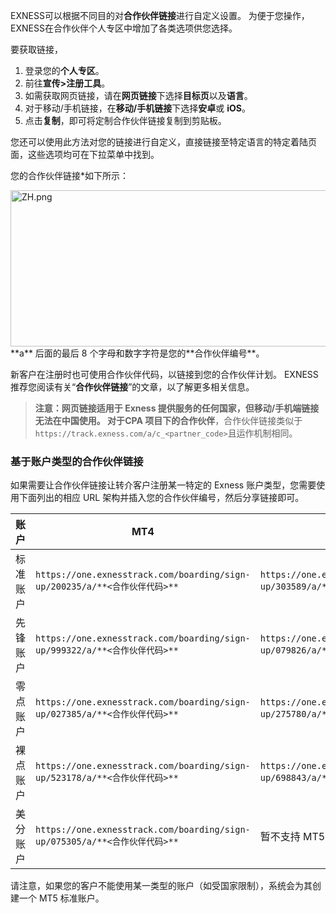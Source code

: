 
EXNESS可以根据不同目的对**合作伙伴链接**进行自定义设置。 为便于您操作，EXNESS在合作伙伴个人专区中增加了各类选项供您选择。

要获取链接，
1. 登录您的**个人专区**。
2. 前往**宣传>注册工具**。
3. 如需获取网页链接，请在**网页链接**下选择**目标页**以及**语言**。
4. 对于移动/手机链接，在**移动/手机链接**下选择**安卓**或 **iOS**。
5. 点击**复制**，即可将定制合作伙伴链接复制到剪贴板。

您还可以使用此方法对您的链接进行自定义，直接链接至特定语言的特定着陆页面，这些选项均可在下拉菜单中找到。

您的合作伙伴链接*如下所示：

<img alt="ZH.png" src="https://get.exnessaffiliates.help/hc/article_attachments/6726595940242/ZH.png" height="250" width="646" />
**a** 后面的最后 8 个字母和数字字符是您的**合作伙伴编号**。

新客户在注册时也可使用合作伙伴代码，以链接到您的合作伙伴计划。 EXNESS推荐您阅读有关“**合作伙伴链接**”的文章，以了解更多相关信息。

> **注意：**网页链接适用于 **Exness 提供服务的任何国家**，但移动/手机端链接无法在中国使用。
对于**CPA 项目下的合作伙伴**，合作伙伴链接类似于 `https://track.exness.com/a/c_<partner_code>`且运作机制相同。

### **基于账户类型的合作伙伴链接** ###

如果需要让合作伙伴链接让转介客户注册某一特定的 Exness 账户类型，您需要使用下面列出的相应 URL 架构并插入您的合作伙伴编号，然后分享链接即可。

| **账户**|                              **MT4**                             |                              **MT5**                             |
|-------|------------------------------------------------------------------|------------------------------------------------------------------|
| 标准账户  |`https://one.exnesstrack.com/boarding/sign-up/200235/a/**<合作伙伴代码>**`|`https://one.exnesstrack.com/boarding/sign-up/303589/a/**<合作伙伴代码>**`|
| 先锋账户  |`https://one.exnesstrack.com/boarding/sign-up/999322/a/**<合作伙伴代码>**`|`https://one.exnesstrack.com/boarding/sign-up/079826/a/**<合作伙伴代码>**`|
| 零点账户  |`https://one.exnesstrack.com/boarding/sign-up/027385/a/**<合作伙伴代码>**`|`https://one.exnesstrack.com/boarding/sign-up/275780/a/**<合作伙伴代码>**`|
| 裸点账户  |`https://one.exnesstrack.com/boarding/sign-up/523178/a/**<合作伙伴代码>**`|`https://one.exnesstrack.com/boarding/sign-up/698843/a/**<合作伙伴代码>**`|
| 美分账户  |`https://one.exnesstrack.com/boarding/sign-up/075305/a/**<合作伙伴代码>**`|                            暂不支持 MT5 。                            |

请注意，如果您的客户不能使用某一类型的账户（如受国家限制），系统会为其创建一个 MT5 标准账户。